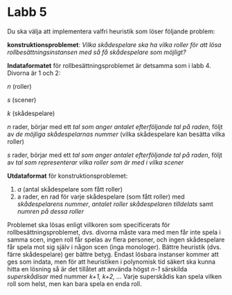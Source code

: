 # Labb 5
Du ska välja att implementera valfri heuristik som löser följande problem:

**konstruktionsproblemet**: *Vilka skådespelare ska ha vilka roller för att lösa rollbesättningsinstansen med så få skådespelare som möjligt?*

**Indataformatet** för rollbesättningsproblemet är detsamma som i labb 4. Divorna är 1 och 2:

*n* (roller)

*s* (scener)

*k* (skådespelare)

*n* rader, börjar med ett *tal som anger antalet efterföljande tal på raden*, följt av *de möjliga skådespelarnas nummer* (vilka skådespelare kan besätta vilka roller)

*s* rader, börjar med ett *tal som anger antalet efterföljande tal på raden*, följt av *tal som representerar vilka roller som är med i vilka scener*


**Utdataformat** för konstruktionsproblemet:

1. *a* (antal skådespelare som fått roller)
2. a rader, en rad för varje skådespelare (som fått roller) med *skådespelarens nummer*, *antalet roller skådespelaren tilldelats* samt *numren på dessa roller*

Problemet ska lösas enligt villkoren som specificerats för rollbesättningsproblemet, dvs. divorna måste vara med men får inte spela i samma scen, ingen roll får spelas av flera personer, och ingen skådespelare får spela mot sig själv i någon scen (inga monologer). Bättre heuristik (dvs. färre skådespelare) ger bättre betyg. Endast lösbara instanser kommer att ges som indata, men för att heuristiken i polynomisk tid säkert ska kunna hitta en lösning så är det tillåtet att använda högst *n-1* särskilda *superskådisar* med nummer *k+1, k+2, ...* Varje superskådis kan spela vilken roll som helst, men kan bara spela en enda roll.
